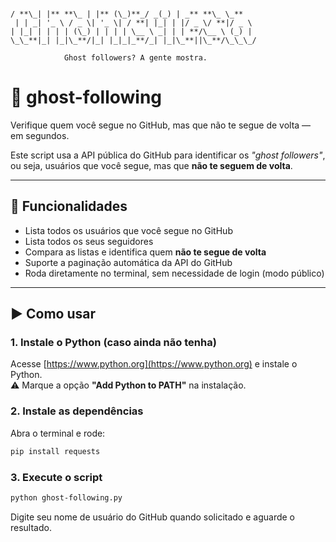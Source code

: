 ```

/ **\_| |** **\_ | |** (\_)**_/ _(_) | _** **\_ \_**
 | | _| '_ \ / _ \| '_ \| / **| |_| | |/ _ \/ **|/ _ \
| |_| | | | | (\_) | | | | \__ \ _| | | **/\__ \ (_) |
\_\_**|_| |_|\_**/|_| |_|_|_**/_| |_|\_**||\_**/\_\_\_/

            Ghost followers? A gente mostra.
```

# 👻 ghost-following

Verifique quem você segue no GitHub, mas que não te segue de volta — em segundos.

Este script usa a API pública do GitHub para identificar os _"ghost followers"_, ou seja, usuários que você segue, mas que **não te seguem de volta**.

---

## 🔧 Funcionalidades

- Lista todos os usuários que você segue no GitHub
- Lista todos os seus seguidores
- Compara as listas e identifica quem **não te segue de volta**
- Suporte a paginação automática da API do GitHub
- Roda diretamente no terminal, sem necessidade de login (modo público)

---

## ▶️ Como usar

### 1. Instale o Python (caso ainda não tenha)

Acesse [https://www.python.org](https://www.python.org) e instale o Python.  
⚠️ Marque a opção **"Add Python to PATH"** na instalação.

### 2. Instale as dependências

Abra o terminal e rode:

```bash
pip install requests
```

### 3. Execute o script

```bash
python ghost-following.py
```

Digite seu nome de usuário do GitHub quando solicitado e aguarde o resultado.

